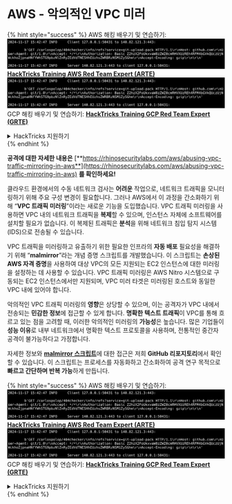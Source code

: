 # AWS - 악의적인 VPC 미러

{% hint style="success" %}
AWS 해킹 배우기 및 연습하기:<img src="../../../../.gitbook/assets/image (1).png" alt="" data-size="line">[**HackTricks Training AWS Red Team Expert (ARTE)**](https://training.hacktricks.xyz/courses/arte)<img src="../../../../.gitbook/assets/image (1).png" alt="" data-size="line">\
GCP 해킹 배우기 및 연습하기: <img src="../../../../.gitbook/assets/image (2).png" alt="" data-size="line">[**HackTricks Training GCP Red Team Expert (GRTE)**<img src="../../../../.gitbook/assets/image (2).png" alt="" data-size="line">](https://training.hacktricks.xyz/courses/grte)

<details>

<summary>HackTricks 지원하기</summary>

* [**구독 계획**](https://github.com/sponsors/carlospolop) 확인하기!
* **💬 [**Discord 그룹**](https://discord.gg/hRep4RUj7f) 또는 [**텔레그램 그룹**](https://t.me/peass)에 참여하거나 **Twitter** 🐦 [**@hacktricks\_live**](https://twitter.com/hacktricks\_live)**를 팔로우하세요.**
* **[**HackTricks**](https://github.com/carlospolop/hacktricks) 및 [**HackTricks Cloud**](https://github.com/carlospolop/hacktricks-cloud) 깃허브 리포지토리에 PR을 제출하여 해킹 트릭을 공유하세요.**

</details>
{% endhint %}

**공격에 대한 자세한 내용은** [**https://rhinosecuritylabs.com/aws/abusing-vpc-traffic-mirroring-in-aws**](https://rhinosecuritylabs.com/aws/abusing-vpc-traffic-mirroring-in-aws) **를 확인하세요!**

클라우드 환경에서의 수동 네트워크 검사는 **어려운** 작업으로, 네트워크 트래픽을 모니터링하기 위해 주요 구성 변경이 필요합니다. 그러나 AWS에서 이 과정을 간소화하기 위해 “**VPC 트래픽 미러링**”이라는 새로운 기능을 도입했습니다. VPC 트래픽 미러링을 사용하면 VPC 내의 네트워크 트래픽을 **복제**할 수 있으며, 인스턴스 자체에 소프트웨어를 설치할 필요가 없습니다. 이 복제된 트래픽은 **분석**을 위해 네트워크 침입 탐지 시스템(IDS)으로 전송될 수 있습니다.

VPC 트래픽을 미러링하고 유출하기 위한 필요한 인프라의 **자동 배포** 필요성을 해결하기 위해 “**malmirror**”라는 개념 증명 스크립트를 개발했습니다. 이 스크립트는 **손상된 AWS 자격 증명**을 사용하여 대상 VPC의 모든 지원되는 EC2 인스턴스에 대한 미러링을 설정하는 데 사용할 수 있습니다. VPC 트래픽 미러링은 AWS Nitro 시스템으로 구동되는 EC2 인스턴스에서만 지원되며, VPC 미러 타겟은 미러링된 호스트와 동일한 VPC 내에 있어야 합니다.

악의적인 VPC 트래픽 미러링의 **영향**은 상당할 수 있으며, 이는 공격자가 VPC 내에서 전송되는 **민감한 정보**에 접근할 수 있게 합니다. **명확한 텍스트 트래픽**이 VPC를 통해 흐르고 있는 점을 고려할 때, 이러한 악의적인 미러링의 **가능성**은 높습니다. 많은 기업들이 **성능 이유**로 내부 네트워크에서 명확한 텍스트 프로토콜을 사용하며, 전통적인 중간자 공격이 불가능하다고 가정합니다.

자세한 정보와 [**malmirror 스크립트**](https://github.com/RhinoSecurityLabs/Cloud-Security-Research/tree/master/AWS/malmirror)에 대한 접근은 저희 **GitHub 리포지토리**에서 확인할 수 있습니다. 이 스크립트는 프로세스를 자동화하고 간소화하여 공격 연구 목적으로 **빠르고 간단하며 반복 가능**하게 만듭니다.

{% hint style="success" %}
AWS 해킹 배우기 및 연습하기:<img src="../../../../.gitbook/assets/image (1).png" alt="" data-size="line">[**HackTricks Training AWS Red Team Expert (ARTE)**](https://training.hacktricks.xyz/courses/arte)<img src="../../../../.gitbook/assets/image (1).png" alt="" data-size="line">\
GCP 해킹 배우기 및 연습하기: <img src="../../../../.gitbook/assets/image (2).png" alt="" data-size="line">[**HackTricks Training GCP Red Team Expert (GRTE)**<img src="../../../../.gitbook/assets/image (2).png" alt="" data-size="line">](https://training.hacktricks.xyz/courses/grte)

<details>

<summary>HackTricks 지원하기</summary>

* [**구독 계획**](https://github.com/sponsors/carlospolop) 확인하기!
* **💬 [**Discord 그룹**](https://discord.gg/hRep4RUj7f) 또는 [**텔레그램 그룹**](https://t.me/peass)에 참여하거나 **Twitter** 🐦 [**@hacktricks\_live**](https://twitter.com/hacktricks\_live)**를 팔로우하세요.**
* **[**HackTricks**](https://github.com/carlospolop/hacktricks) 및 [**HackTricks Cloud**](https://github.com/carlospolop/hacktricks-cloud) 깃허브 리포지토리에 PR을 제출하여 해킹 트릭을 공유하세요.**

</details>
{% endhint %}
